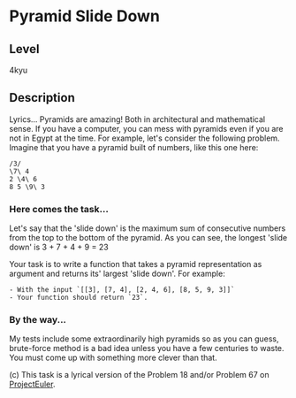 # Pyramid Slide Down

## Level

4kyu

## Description

Lyrics...
Pyramids are amazing! Both in architectural and mathematical sense. If you have a computer, you can mess with pyramids even if you are not in Egypt at the time. For example, let's consider the following problem. Imagine that you have a pyramid built of numbers, like this one here:

```
/3/
\7\ 4
2 \4\ 6
8 5 \9\ 3
```

### Here comes the task...

Let's say that the 'slide down' is the maximum sum of consecutive numbers from the top to the bottom of the pyramid. As you can see, the longest 'slide down' is 3 + 7 + 4 + 9 = 23

Your task is to write a function that takes a pyramid representation as argument and returns its' largest 'slide down'. For example:

```
- With the input `[[3], [7, 4], [2, 4, 6], [8, 5, 9, 3]]`
- Your function should return `23`.
```

### By the way...

My tests include some extraordinarily high pyramids so as you can guess, brute-force method is a bad idea unless you have a few centuries to waste. You must come up with something more clever than that.

(c) This task is a lyrical version of the Problem 18 and/or Problem 67 on [ProjectEuler](https://projecteuler.net/).
